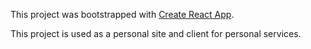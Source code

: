 This project was bootstrapped with [Create React App](https://github.com/facebookincubator/create-react-app).

This project is used as a personal site and client for personal services.